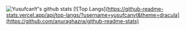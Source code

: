 ![YusufcanY's github stats](https://github-readme-stats.vercel.app/api?username=yusufcany&theme=dracula)
[![Top Langs](https://github-readme-stats.vercel.app/api/top-langs/?username=yusufcanyt&theme=dracula](https://github.com/anuraghazra/github-readme-stats)
